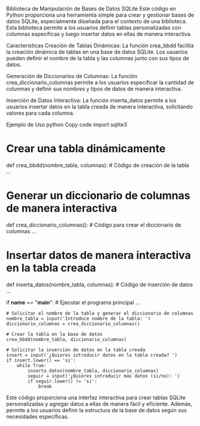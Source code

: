 Biblioteca de Manipulación de Bases de Datos SQLite
Este código en Python proporciona una herramienta simple para crear y gestionar bases de datos SQLite, especialmente diseñada para el contexto de una biblioteca. Esta biblioteca permite a los usuarios definir tablas personalizadas con columnas específicas y luego insertar datos en ellas de manera interactiva.

Características
Creación de Tablas Dinámicas: La función crea_bbdd facilita la creación dinámica de tablas en una base de datos SQLite. Los usuarios pueden definir el nombre de la tabla y las columnas junto con sus tipos de datos.

Generación de Diccionarios de Columnas: La función crea_diccionario_columnas permite a los usuarios especificar la cantidad de columnas y definir sus nombres y tipos de datos de manera interactiva.

Inserción de Datos Interactiva: La función inserta_datos permite a los usuarios insertar datos en la tabla creada de manera interactiva, solicitando valores para cada columna.

Ejemplo de Uso
python
Copy code
import sqlite3

# Crear una tabla dinámicamente
def crea_bbdd(nombre_tabla, columnas):
    # Código de creación de la tabla ...

# Generar un diccionario de columnas de manera interactiva
def crea_diccionario_columnas():
    # Código para crear el diccionario de columnas ...

# Insertar datos de manera interactiva en la tabla creada
def inserta_datos(nombre_tabla, columnas):
    # Código de inserción de datos ...

if __name__ == "__main__":
    # Ejecutar el programa principal ...

    # Solicitar el nombre de la tabla y generar el diccionario de columnas
    nombre_tabla = input('Introduce nombre de la tabla: ')
    diccionario_columnas = crea_diccionario_columnas()

    # Crear la tabla en la base de datos
    crea_bbdd(nombre_tabla, diccionario_columnas)

    # Solicitar la inserción de datos en la tabla creada
    insert = input('¿Quieres introducir datos en la tabla creada? ')
    if insert.lower() == 'si':
        while True:
            inserta_datos(nombre_tabla, diccionario_columnas)
            seguir = input('¿Quieres introducir más datos (si/no): ')
            if seguir.lower() != 'si':
                break
Este código proporciona una interfaz interactiva para crear tablas SQLite personalizadas y agregar datos a ellas de manera fácil y eficiente. Además, permite a los usuarios definir la estructura de la base de datos según sus necesidades específicas.






